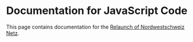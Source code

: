 # Documentation for JavaScript Code

This page contains documentation for the [Relaunch of Nordwestschweiz Netz](https://github.com/lovelysystems/az-nwch-js).

